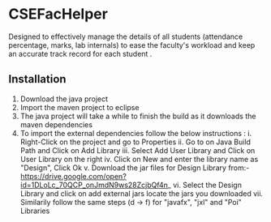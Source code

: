 # CSEFacHelper
Designed to effectively manage the details of all students (attendance percentage, marks, lab internals) to ease the faculty's workload and keep an accurate track record for each student . 

## Installation 
1. Download the java project
2. Import the maven project to eclipse
3. The java project will take a while to finish the build as it downloads the maven dependencies
4. To import the external dependencies follow the below instructions :
          i. Right-Click on the project and go to Properties
          ii. Go to on Java Build Path and Click on Add Library 
          iii. Select Add User Library and Click on User Library on the right
          iv. Click on New and enter the library name as "Design", Click Ok
          v. Download the jar files for Design Library from:- https://drive.google.com/open?id=1DLoLc_70QCP_onJmdN9ws28ZcjbQf4n_
          vi. Select the Design Library and click on add external jars locate the jars you downloaded
          vii. Similarily follow the same steps (d -> f) for "javafx", "jxl" and "Poi" Libraries
